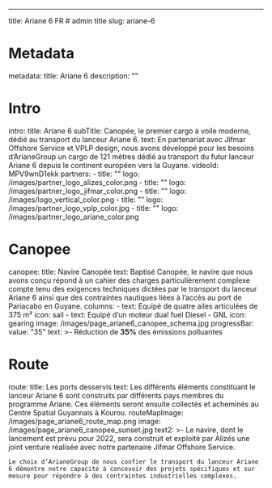 ---
title: Ariane 6 FR # admin title
slug: ariane-6
# Metadata
metadata: 
  title: Ariane 6
  description: ""
# Intro
intro:
  title: Ariane 6
  subTitle: Canopée, le premier cargo à voile moderne, dédié au transport du lanceur Ariane 6.
  text: En partenariat avec Jifmar Offshore Service et VPLP design, nous avons développé pour les besoins d’ArianeGroup un cargo de 121 mètres dédié au transport du futur lanceur Ariane 6 depuis le continent européen vers la Guyane.
  videoId: MPV9wnD1ekk
  partners: 
    - title: ""
      logo: /images/partner_logo_alizes_color.png
    - title: ""
      logo: /images/partner_logo_jifmar_color.png
    - title: ""
      logo: /images/logo_vertical_color.png
    - title: ""
      logo: /images/partner_logo_vplp_color.jpg
    - title: ""
      logo: /images/partner_logo_ariane_color.png
# Canopee
canopee:
  title: Navire Canopée
  text: Baptisé Canopée, le navire que nous avons conçu répond à un cahier des charges particulièrement complexe compte tenu des exigences techniques dictées par le transport du lanceur Ariane 6 ainsi que des contraintes nautiques liées à l’accès au port de Pariacabo en Guyane.
  columns:
    - text: Equipé de quatre ailes articulées de 375 m²
      icon: sail
    - text: Equipé d’un moteur dual fuel Diesel - GNL
      icon: gearing
  image: /images/page_ariane6_canopee_schema.jpg
  progressBar:
    value: "35"
    text: >-
      Réduction de **35%** des émissions polluantes
# Route
route:
  title: Les ports desservis
  text: Les différents éléments constituant le lanceur Ariane 6 sont construits par différents pays membres du programme Ariane. Ces éléments seront ensuite collectés et acheminés au Centre Spatial Guyannais à Kourou.
  routeMapImage: /images/page_ariane6_route_map.png
  image: /images/page_ariane6_canopee_sunset.jpg
  text2: >-
    Le navire, dont le lancement est prévu pour 2022, sera construit et exploité par Alizés une joint venture réalisée avec notre partenaire Jifmar Offshore Service.
    
    
    Le choix d’ArianeGroup de nous confier le transport du lanceur Ariane 6 démontre notre capacité à concevoir des projets spécifiques et sur mesure pour répondre à des contraintes industrielles complexes.